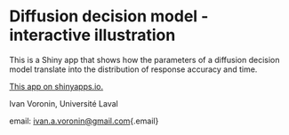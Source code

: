 # Diffusion decision model - interactive illustration

This is a Shiny app that shows how the parameters of 
a diffusion decision model translate into the distribution of 
response accuracy and time.

[This app on shinyapps.io.](https://ivanvoronin.shinyapps.io/ddm_illustration_eng/)

Ivan Voronin, Université Laval

email: [ivan.a.voronin\@gmail.com](mailto:ivan.a.voronin@gmail.com){.email}

